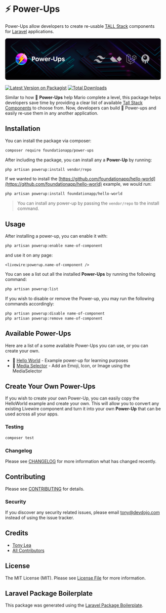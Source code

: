 # ⚡️ Power-Ups

Power-Ups allow developers to create re-usable [TALL Stack](https://tallstack.dev) components for [Laravel](https://laravel.com) applications.

![Power-Ups Image](/assets/img/power-up.png)

[![Latest Version on Packagist](https://img.shields.io/packagist/v/foundationapp/power-ups.svg?style=flat-square)](https://packagist.org/packages/foundationapp/power-ups)
[![Total Downloads](https://img.shields.io/packagist/dt/foundationapp/power-ups.svg?style=flat-square)](https://packagist.org/packages/foundationapp/power-ups)

Similar to how 🍄 **Power-Ups** help Mario complete a level, this package helps developers save time by providing a clear list of available [Tall Stack Components](https://laravel-livewire.com/docs/2.x/rendering-components) to choose from. Now, developers can build 🍄 Power-ups and easily re-use them in any another application.


## Installation

You can install the package via composer:

```bash
composer require foundationapp/power-ups
```

After including the package, you can install any a **Power-Up** by running:

```bash
php artisan powerup:install vendor/repo
```

If we wanted to install the [https://github.com/foundationapp/hello-world](https://github.com/foundationapp/hello-world) example, we would run: 

```bash
php artisan powerup:install foundationapp/hello-world
```

> You can install any power-up by passing the `vendor/repo` to the install command.

## Usage

After installing a power-up, you can enable it with:

```bash
php artisan powerup:enable name-of-component
```

and use it on any page:

```
<livewire:powerup.name-of-component />
```

You can see a list out all the installed **Power-Ups** by running the following command:

```bash
php artisan powerup:list
```

If you wish to disable or remove the Power-up, you may run the following commands accordingly:

```
php artisan powerup:disable name-of-component
php artisan powerup:remove name-of-component
```

## Available Power-Ups

Here are a list of a some available Power-Ups you can use, or you can create your own.

- 👋 [Hello World](https://github.com/foundationapp/hello-world)  - Example power-up for learning purposes
- 📸 [Media Selector](https://github.com/foundationapp/media-selector) - Add an Emoji, Icon, or Image using the MediaSelector

## Create Your Own Power-Ups

If you wish to create your own Power-Up, you can easily copy the HelloWorld example and create your own. This will allow you to convert any existing Livewire component and turn it into your own **Power-Up** that can be used across all your apps.

### Testing

```bash
composer test
```

### Changelog

Please see [CHANGELOG](CHANGELOG.md) for more information what has changed recently.

## Contributing

Please see [CONTRIBUTING](CONTRIBUTING.md) for details.

### Security

If you discover any security related issues, please email tony@devdojo.com instead of using the issue tracker.

## Credits

-   [Tony Lea](https://github.com/foundationapp)
-   [All Contributors](../../contributors)

## License

The MIT License (MIT). Please see [License File](LICENSE.md) for more information.

## Laravel Package Boilerplate

This package was generated using the [Laravel Package Boilerplate](https://laravelpackageboilerplate.com).
